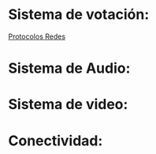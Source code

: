 <!-- TITLE: Wiki Tecnología -->
<!-- SUBTITLE: Página Wiki de documentación de Tecnología de la Cámara De Diputados de Santa Fe -->

# Sistema de votación:
[ Protocolos ](/protocolos)
[ Redes ](/redes)

# Sistema de Audio:

# Sistema de video:

# Conectividad:


